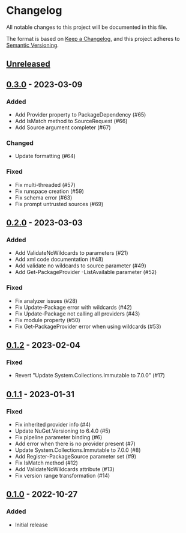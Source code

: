 # Changelog

All notable changes to this project will be documented in this file.

The format is based on [Keep a Changelog](https://keepachangelog.com/en/1.0.0/),
and this project adheres to [Semantic Versioning](https://semver.org/spec/v2.0.0.html).

## [Unreleased]

## [0.3.0] - 2023-03-09

### Added

- Add Provider property to PackageDependency (#65)
- Add IsMatch method to SourceRequest (#66)
- Add Source argument completer (#67) 

### Changed

- Update formatting (#64)

### Fixed

- Fix multi-threaded (#57)
- Fix runspace creation (#59)
- Fix schema error (#63)
- Fix prompt untrusted sources (#69)

## [0.2.0] - 2023-03-03

### Added

- Add ValidateNoWildcards to parameters (#21)
- Add xml code documentation (#48)
- Add validate no wildcards to source parameter (#49)
- Add Get-PackageProvider -ListAvailable parameter (#52)

### Fixed

- Fix analyzer issues (#28)
- Fix Update-Package error with wildcards (#42)
- Fix Update-Package not calling all providers (#43)
- Fix module property (#50)
- Fix Get-PackageProvider error when using wildcards (#53)

## [0.1.2] - 2023-02-04

### Fixed

- Revert "Update System.Collections.Immutable to 7.0.0" (#17)

## [0.1.1] - 2023-01-31

### Fixed

- Fix inherited provider info (#4)
- Update NuGet.Versioning to 6.4.0 (#5)
- Fix pipeline parameter binding (#6)
- Add error when there is no provider present (#7)
- Update System.Collections.Immutable to 7.0.0 (#8)
- Add Register-PackageSource parameter set (#9)
- Fix IsMatch method (#12)
- Add ValidateNoWildcards attribute (#13)
- Fix version range transformation (#14)

## [0.1.0] - 2022-10-27

### Added

- Initial release

[Unreleased]: https://github.com/AnyPackage/AnyPackage/compare/v0.3.0...HEAD
[0.3.0]: https://github.com/AnyPackage/AnyPackage/releases/tag/v0.3.0
[0.2.0]: https://github.com/AnyPackage/AnyPackage/releases/tag/v0.2.0
[0.1.2]: https://github.com/AnyPackage/AnyPackage/releases/tag/v0.1.2
[0.1.1]: https://github.com/AnyPackage/AnyPackage/releases/tag/v0.1.1
[0.1.0]: https://github.com/AnyPackage/AnyPackage/releases/tag/v0.1.0
